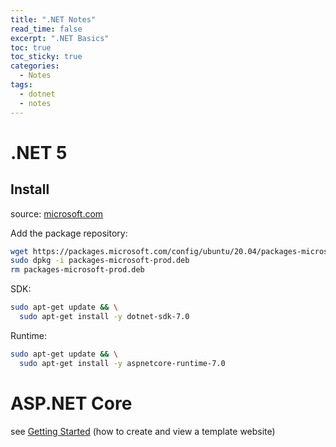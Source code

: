 ```yaml
---
title: ".NET Notes"
read_time: false
excerpt: ".NET Basics"
toc: true
toc_sticky: true
categories:
  - Notes
tags:
  - dotnet
  - notes
---
```


# .NET 5

## Install

source: [microsoft.com](https://learn.microsoft.com/en-us/dotnet/core/install/linux-ubuntu-2004)

Add the package repository:

```bash
wget https://packages.microsoft.com/config/ubuntu/20.04/packages-microsoft-prod.deb -O packages-microsoft-prod.deb
sudo dpkg -i packages-microsoft-prod.deb
rm packages-microsoft-prod.deb
```

SDK:

```bash
sudo apt-get update && \
  sudo apt-get install -y dotnet-sdk-7.0
```

Runtime:

```bash
sudo apt-get update && \
  sudo apt-get install -y aspnetcore-runtime-7.0
```

# ASP.NET Core

see [Getting Started](https://learn.microsoft.com/en-us/aspnet/core/getting-started/?view=aspnetcore-7.0&tabs=linux)
(how to create and view a template website)
